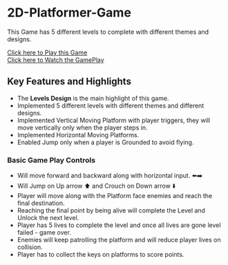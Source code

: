 # 2D-Platformer-Game

This Game has 5 different levels to complete with different themes and designs. 

[Click here to Play this Game](https://pranay7293.itch.io/v1-2d-platformer) <br>
[Click here to Watch the GamePlay](https://youtu.be/z5T9kUGdXYk)

## Key Features and Highlights
- The **Levels Design** is the main highlight of this game.
- Implemented 5 different levels with different themes and different designs.
- Implemented Vertical Moving Platform with player triggers, they will move vertically only when the player steps in.
- Implemented Horizontal Moving Platforms.
- Enabled Jump only when a player is Grounded to avoid flying. 

### Basic Game Play Controls 
- Will move forward and backward along with horizontal input. ⬅️➡️
- Will Jump on Up arrow ⬆️ and Crouch on Down arrow ⬇️
- Player will move along with the Platform face enemies and reach the final destination.
- Reaching the final point by being alive will complete the Level and Unlock the next level.
- Player has 5 lives to complete the level and once all lives are gone level failed - game over.
- Enemies will keep patrolling the platform and will reduce player lives on collision.
- Player has to collect the keys on platforms to score points.
